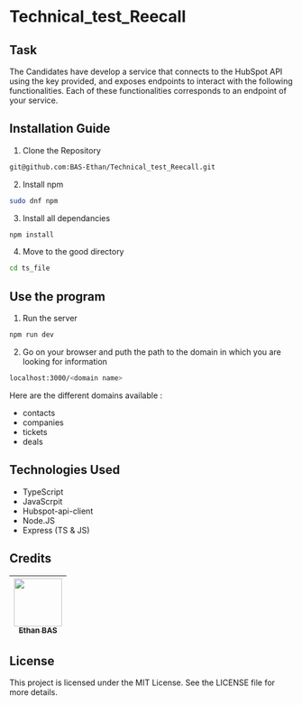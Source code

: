 # Technical_test_Reecall

## Task
The Candidates have develop a service that connects to the HubSpot API using the key provided, and exposes endpoints to interact
with the following functionalities. Each of these functionalities corresponds to an
endpoint of your service.

## Installation Guide

1. Clone the Repository

```bash
git@github.com:BAS-Ethan/Technical_test_Reecall.git
```
2. Install npm
```bash
sudo dnf npm
```
3. Install all dependancies
```bash
npm install
```
4. Move to the good directory
```bash
cd ts_file
```
## Use the program
1. Run the server
```bash
npm run dev
```
2. Go on your browser and puth the path to the domain in which you are looking for information
```bash
localhost:3000/<domain name>
```
Here are the different domains available :
- contacts
- companies
- tickets
- deals
## Technologies Used
- TypeScript
- JavaScrpit
- Hubspot-api-client
- Node.JS
- Express (TS & JS)
## Credits

| [<img src="https://github.com/BAS-Ethan.png?size=85" width=85><br><sub>Ethan BAS</sub>](https://github.com/BAS-Ethan) |
|:---:|

## License

This project is licensed under the MIT License. See the LICENSE file for more details.